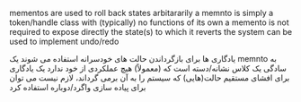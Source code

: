 mementos are used to roll back states arbitararily
a memnto is simply a token/handle class with (typically) no functions of its own
a memento is not required to expose directly the state(s) to which it reverts the system
can be used to implement undo/redo    

یادگاری ها برای بازگرداندن حالت های خودسرانه استفاده می شوند
یک memnto به سادگی یک کلاس نشانه/دسته است که (معمولاً) هیچ عملکردی از خود ندارد
یک یادگاری برای افشای مستقیم حالت(هایی) که سیستم را به آن برمی گرداند، لازم نیست
می توان برای پیاده سازی واگرد/دوباره استفاده کرد